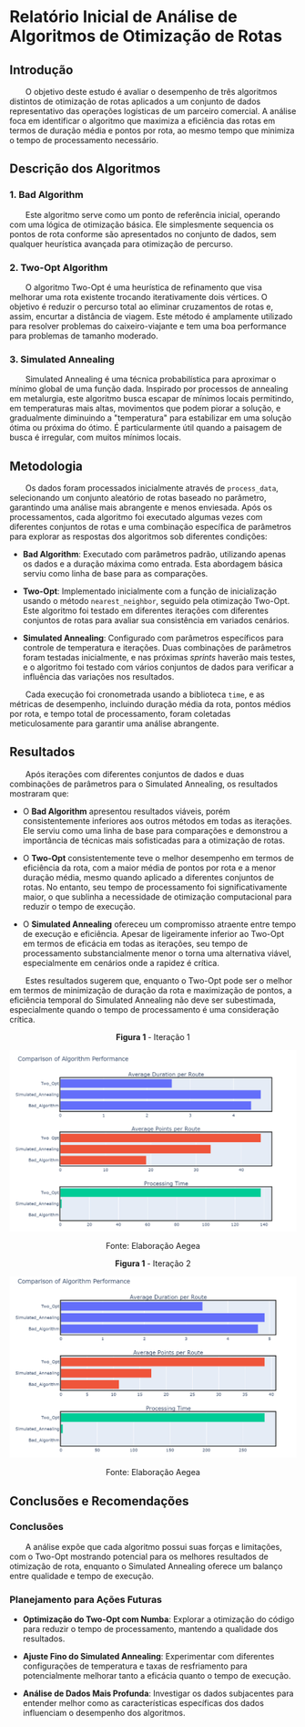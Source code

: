 # Relatório Inicial de Análise de Algoritmos de Otimização de Rotas

## Introdução

&emsp;&emsp;O objetivo deste estudo é avaliar o desempenho de três algoritmos distintos de otimização de rotas aplicados a um conjunto de dados representativo das operações logísticas de um parceiro comercial. A análise foca em identificar o algoritmo que maximiza a eficiência das rotas em termos de duração média e pontos por rota, ao mesmo tempo que minimiza o tempo de processamento necessário.

## Descrição dos Algoritmos

### 1. Bad Algorithm

&emsp;&emsp;Este algoritmo serve como um ponto de referência inicial, operando com uma lógica de otimização básica. Ele simplesmente sequencia os pontos de rota conforme são apresentados no conjunto de dados, sem qualquer heurística avançada para otimização de percurso.

### 2. Two-Opt Algorithm

&emsp;&emsp;O algoritmo Two-Opt é uma heurística de refinamento que visa melhorar uma rota existente trocando iterativamente dois vértices. O objetivo é reduzir o percurso total ao eliminar cruzamentos de rotas e, assim, encurtar a distância de viagem. Este método é amplamente utilizado para resolver problemas do caixeiro-viajante e tem uma boa performance para problemas de tamanho moderado.

### 3. Simulated Annealing

&emsp;&emsp;Simulated Annealing é uma técnica probabilística para aproximar o mínimo global de uma função dada. Inspirado por processos de annealing em metalurgia, este algoritmo busca escapar de mínimos locais permitindo, em temperaturas mais altas, movimentos que podem piorar a solução, e gradualmente diminuindo a "temperatura" para estabilizar em uma solução ótima ou próxima do ótimo. É particularmente útil quando a paisagem de busca é irregular, com muitos mínimos locais.

## Metodologia

&emsp;&emsp;Os dados foram processados inicialmente através de `process_data`, selecionando um conjunto aleatório de rotas baseado no parâmetro, garantindo uma análise mais abrangente e menos enviesada. Após os processamentos, cada algoritmo foi executado algumas vezes com diferentes conjuntos de rotas e uma combinação específica de parâmetros para explorar as respostas dos algoritmos sob diferentes condições:

- **Bad Algorithm**: Executado com parâmetros padrão, utilizando apenas os dados e a duração máxima como entrada. Esta abordagem básica serviu como linha de base para as comparações.

- **Two-Opt**: Implementado inicialmente com a função de inicialização usando o método `nearest_neighbor`, seguido pela otimização Two-Opt. Este algoritmo foi testado em diferentes iterações com diferentes conjuntos de rotas para avaliar sua consistência em variados cenários.

- **Simulated Annealing**: Configurado com parâmetros específicos para controle de temperatura e iterações. Duas combinações de parâmetros foram testadas inicialmente, e nas próximas *sprints* haverão mais testes, e o algoritmo foi testado com vários conjuntos de dados para verificar a influência das variações nos resultados.

&emsp;&emsp;Cada execução foi cronometrada usando a biblioteca `time`, e as métricas de desempenho, incluindo duração média da rota, pontos médios por rota, e tempo total de processamento, foram coletadas meticulosamente para garantir uma análise abrangente.

## Resultados

&emsp;&emsp;Após iterações com diferentes conjuntos de dados e duas combinações de parâmetros para o Simulated Annealing, os resultados mostraram que:

- O **Bad Algorithm** apresentou resultados viáveis, porém consistentemente inferiores aos outros métodos em todas as iterações. Ele serviu como uma linha de base para comparações e demonstrou a importância de técnicas mais sofisticadas para a otimização de rotas.

- O **Two-Opt** consistentemente teve o melhor desempenho em termos de eficiência da rota, com a maior média de pontos por rota e a menor duração média, mesmo quando aplicado a diferentes conjuntos de rotas. No entanto, seu tempo de processamento foi significativamente maior, o que sublinha a necessidade de otimização computacional para reduzir o tempo de execução.

- O **Simulated Annealing** ofereceu um compromisso atraente entre tempo de execução e eficiência. Apesar de ligeiramente inferior ao Two-Opt em termos de eficácia em todas as iterações, seu tempo de processamento substancialmente menor o torna uma alternativa viável, especialmente em cenários onde a rapidez é crítica.

&emsp;&emsp;Estes resultados sugerem que, enquanto o Two-Opt pode ser o melhor em termos de minimização de duração da rota e maximização de pontos, a eficiência temporal do Simulated Annealing não deve ser subestimada, especialmente quando o tempo de processamento é uma consideração crítica.

<div align="center">
  <p><b>Figura 1 </b>- Iteração 1 </p>
  <img src="..\assets\iteration1.png">
  <p>Fonte: Elaboração Aegea</p>
</div>

<div align="center">
  <p><b>Figura 1 </b>- Iteração 2 </p>
  <img src="..\assets\iteration2.png">
  <p>Fonte: Elaboração Aegea</p>
</div>

## Conclusões e Recomendações

### Conclusões

&emsp;&emsp;A análise expõe que cada algoritmo possui suas forças e limitações, com o Two-Opt mostrando potencial para os melhores resultados de otimização de rota, enquanto o Simulated Annealing oferece um balanço entre qualidade e tempo de execução.

### Planejamento para Ações Futuras

- **Optimização do Two-Opt com Numba**: Explorar a otimização do código para reduzir o tempo de processamento, mantendo a qualidade dos resultados.

- **Ajuste Fino do Simulated Annealing**: Experimentar com diferentes configurações de temperatura e taxas de resfriamento para potencialmente melhorar tanto a eficácia quanto o tempo de execução.

- **Análise de Dados Mais Profunda**: Investigar os dados subjacentes para entender melhor como as características específicas dos dados influenciam o desempenho dos algoritmos.
